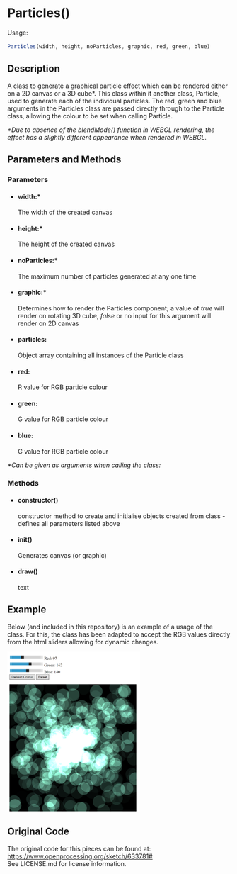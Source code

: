 # Particles()
Usage:
```javascript
Particles(width, height, noParticles, graphic, red, green, blue)
```
## Description
A class to generate a graphical particle effect which can be rendered either on a 2D canvas or a 3D cube*. This class within it another class, Particle, used to generate each of the individual particles. The red, green and blue arguments in the Particles class are passed directly through to the Particle class, allowing the colour to be set when calling Particle.

_\*Due to absence of the blendMode() function in WEBGL rendering, the effect has a slightly different appearance when rendered in WEBGL._
## Parameters and Methods
### Parameters

* #### width:*
  The width of the created canvas

* #### height:*
  The height of the created canvas

* #### noParticles:*
  The maximum number of particles generated at any one time

* #### graphic:*
  Determines how to render the Particles component; a value of *true* will render on rotating 3D cube, *false* or no input for this argument will render on 2D canvas

* #### particles:
  Object array containing all instances of the Particle class

* #### red:
  R value for RGB particle colour

* #### green:
  G value for RGB particle colour

* #### blue:
  G value for RGB particle colour

_\*Can be given as arguments when calling the class:_
### Methods

* #### constructor()
  constructor method to create and initialise objects created from class - defines all parameters listed above
* #### init()
  Generates canvas (or graphic)

* #### draw()
  text

## Example
Below (and included in this repository) is an example of a usage of the class. For this, the class has been adapted to accept the RGB values directly from the html sliders allowing for dynamic changes.


<img src="example.png" alt="example image" width="300"/>


## Original Code
The original code for this pieces can be found at: https://www.openprocessing.org/sketch/633781#
<br/>See LICENSE.md for license information.
